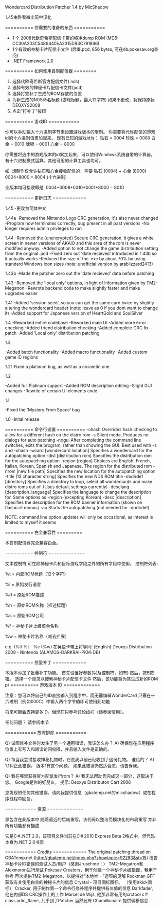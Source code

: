 Wondercard Distribution Patcher 1.4 by MicShadow

1.45由卧看微尘简中汉化

========== 你需要的准备的东西 ===========
- 1 个 2008代欧奇希斯配信卡带的纯净dump ROM (MD5: CC30A203C5489440EA2315DB3C791866)
- 1个有效的神秘卡片配信卡文件 (后缀.pcd, 856 bytes, 可在db.pokesav.org查阅)
- .NET Framework 2.0

========== 如何使用自制配信器 ========
1) 选择代欧奇希斯官方配信文件(.nds)
2) 选择有效的神秘卡片配信卡文件(pcd)
3) 选择打完补丁生成的ROM存放的位置
4) 为新生成的NDS命名标题 (游戏标题，最大12字符)
如果不更改，将保持原状 DEOXYS2008
5) 点击“打补丁”按钮

========== 游戏ID ===========

你可以手动输入十六进制字节来设置游戏版本的限制。
你需要将允许配信的游戏id的十六进制值累加起来。
现有已知的游戏id为：
钻石 = 0004
珍珠 = 0008
白金 = 0010
魂银 = 0001
心金 = 8000

你需要将选中的游戏版本的id累加起来，可以使用Windows系统自带的计算器，有十六进制模式运算。其他可用的计算工具也均可。

如: 
想制作仅允许钻石和心金接收配信的，需要
钻石 (0004) + 心金 (8000)
0004+8000 = 8004 (十六进制)

全版本均可接收即是:
0004+0008+0010+0001+8000 = 801D

========== 更新日志 ============

1.45
-更改为简体中文

1.44a
-Removed the Nintendo Logo CRC generation, it's also never changed
-Program now terminates correctly, bug present in all past versions
-No longer requires admin privleges to run

1.44
-Removed the (unencrypted) Secure CRC generation, it gives a white screen in newer
versions of AKAIO and this area of the rom is never modified anyway.
-Added option to not change the game distribution setting from the original .pcd
-Fixed zero out 'date recieved' introduced in 1.43b so it actually works
-Reduced the size of the .exe by about 70% by using standard Windows icon sizes
(note: unofficial version by arablizzard2413)

1.43b
-Made the patcher zero out the 'date recieved' data before patching

1.43
-Removed the 'local only' options, in light of information given by TM2-Megatron
-Rewrote backend code to make slightly faster and make upgrades easier

1.41
-Added 'session seed', so you can get the same card twice by slightly altering the wondercard header
(note: leave as 0 if you dont want to change it)
-Added support for Japanese version of HeartGold and SoulSilver

1.4
-Reworked entire codebase
-Reworked main UI
-Added more error checking
-Added friend distribution checking
-Added complete CRC fix patch
-Added 'Local only' distribution patching

1.3

-Added batch functionality
-Added macro functionality
-Added custom game ID regions

1.21
Fixed a platinum bug, as well as a cosmetic one

1.2

-Added full Platinum support
-Added ROM description editing
-Slight GUI changes
-Rewrite of certain UI elements code

1.1

-Fixed the 'Mystery From Space' bug

1.0 
-Inital release


========== 命令行设置 ==========
-ohash					Overrides hash checking to allow for a different hash on the distro rom
-s					Silent mode. Produces no dialogs for auto patching
-nogui					After completing the command line switches, exits the program, rather than showing the GUI. Best used with -s and -ohash
-wcard [wondercard location]		Specifies a wondercard for the autopatching option
-dist [distribution rom]		Specifies the distribution rom for the autopatching option
-region [region]			Choices are English, French, Italian, Korean, Spanish and Japanese. The region for the distributed rom
-nrom [new file path]			Specifies the new location for the autopatching option
-title [12 character string]		Specifies the new NDS ROM title
-dodirdef [directory]			Specifies a directory to loop, select all wondercards and make distro roms out of. (Uses default settings currently)
-desclang [description_language]	Specifies the language to change the description for. Same options as -region (excepting Korean)
-desc [description]			Specifies the description for the ROM banner information (shown on flashcart menus)
-ap					Starts the autopatching (not needed for -dodirdef)

NOTE: command line option updates will only be occasional, as interest is limited to myself it seems

========== 白金兼容性 =========

本自制配信器完全兼容白金。

========== 控制符 =============

文本控制符,可在除神秘卡片和目标游戏字段之外的所有字段中使用。
控制符列表:

%t = 内部ROM标题（12个字符）

%l = 原始发行语言

%d = 原始ROM描述

%n = 原始ROM名称（描述标题）

%c = 原始ROM公司

%f = 神秘卡片上级菜单名称

%w = 神秘卡片名称（减去扩展）

e.g. (%l) %t - %c (%w)
在英语卡带上将等同:
(English) Deoxys Distribution 2008 - Nintendo (ALAMOS-DARKRAI-PKM-DB)

========== 批量补丁 ============

本版本添加了批量补丁功能。
首先设置好参数(以及控制符，如有)
然后，按B按钮。 选择一个目录以搜索神秘卡片配信卡文件
然后，该功能将为其生成新的ROM p/
========== 游戏版本 ID =============


注意：您可以将自己的ID直接输入到程序中，而无需编辑WonderCard
只需在十六进制（例如000C）中输入两个字节值即可使用此功能

将来可能会支持更多ID，但现在只参考讨论线程（请参阅信用）。

任何问题？ 请参阅本节

=========== 故障排除 ===========

Q) 试图修补文件时发生了另一个通用错误，我该怎么办？
A) 确保您在应用程序位置上有写入和阅读访问权限，并且输入文件是正确的。

Q) 每当我尝试接收神秘礼物时，它说我以前已经收到了这份礼物。 谁给的？
A) 1.1纠正此错误。 版本1有这个问题。 如果此错误仍然适合您，请告诉我。

Q) 我在哪里获得官方配信发行rom？
A) 我无法帮助您完成这一部分，这取决于您。 Google是你的好朋友。
提示: Deoxys Distributon Cart 2008

您发现的任何其他错误，请向我提供信息（gbatemp.net的micshadow）或在程序线程中回复。

=========== 资源 =============

源包含在此版本中
随着最近的后端重写，该代码以整洁而模块化的布局重写
并非所有功能都有描述

它是C＃.NET 2.0，该项目文件当前在C＃2010 Express Beta 2格式中，但代码本身为.NET 2.0书面

=========== Credits ============
The original patching thread on GBATemp.net (http://gbatemp.net/index.php?showtopic=92283&st=15)
报告神秘卡片ID错误的测试人员/用户（感谢Jruschme！）
TM2-Megatron和Alexmoron进行测试
Pokesav Creators，用于创建一个神秘卡片编辑器，我用于参考
再次提供TM2-Megatron，以提供对“本地唯一”选项的见解
Rockman GFF获取有关使用白金的神秘卡片的信息
Crystal - 项目图标图标。 （使用irkick图标）
Cracker, 用于制作第一个命令行修补程序并提供有价值的信息
Darkfader, 他在内部DS CRC操作上的工作
Marcel de Wijs, 他那非常有用的crctool c＃class
artic_flame, 几乎到了Patcher
当然还有 Chamillionaire 提供偏移信息
